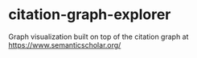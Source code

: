 # citation-graph-explorer
Graph visualization built on top of the citation graph at https://www.semanticscholar.org/
